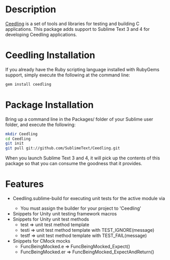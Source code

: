 Description
===========
[Ceedling](http://throwtheswitch.org/) is a set of tools and libraries for testing and building C applications. This package adds support to Sublime Text 3 and 4 for developing Ceedling applications.

Ceedling Installation
=====================
If you already have the Ruby scripting language installed with RubyGems support, simply execute the following at the command line:

```sh
gem install ceedling
```

Package Installation
====================
Bring up a command line in the Packages/ folder of your Sublime user folder, and execute the following:

```sh
mkdir Ceedling
cd Ceedling
git init
git pull git://github.com/SublimeText/Ceedling.git
```

When you launch Sublime Text 3 and 4, it will pick up the contents of this package so that you can consume the goodness that it provides.

Features
========
* Ceedling.sublime-build for executing unit tests for the active module via <F7>
    * You must assign the builder for your project to 'Ceedling'
* Snippets for Unity unit testing framework macros
* Snippets for Unity unit test methods
	* test<TAB> => unit test method template
	* testi<TAB> => unit test method template with TEST_IGNORE(message)
	* testf<TAB> => unit test method template with TEST_FAIL(message)
* Snippets for CMock mocks
    * FuncBeingMocked.e<TAB> => FuncBeingMocked_Expect(<parameters>)
    * FuncBeingMocked.er<TAB> => FuncBeingMocked_ExpectAndReturn(<parameters>)
